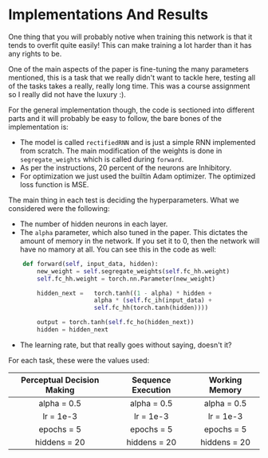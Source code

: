 # Implementations And Results

One thing that you will probably notive when training this network is that it tends to overfit quite easily! This can make training a lot harder than it has any rights to be.

One of the main aspects of the paper is fine-tuning the many parameters mentioned, this is a task that we really didn't want to tackle here, testing all of the tasks takes a really, really long time. This was a course assignment so I really did not have the luxury :).

For the general implementation though, the code is sectioned into different parts and it will probably be easy to follow, the bare bones of the implementation is:

- The model is called `rectifiedRNN` and is just a simple RNN implemented from scratch. The main modification of the weights is done in `segregate_weights` which is called during `forward`.
- As per the instructions, 20 percent of the neurons are Inhibitory.
- For optimization we just used the builtin Adam optimizer. The optimized loss function is MSE.

The main thing in each test is deciding the hyperparameters. What we considered were the following:
- The number of hidden neurons in each layer.
- The `alpha` parameter, which also tuned in the paper. This dictates the amount of memory in the network. If you set it to 0, then the network will have no mamory at all. You can see this in the code as well:

```Python
    def forward(self, input_data, hidden):
        new_weight = self.segregate_weights(self.fc_hh.weight)
        self.fc_hh.weight = torch.nn.Parameter(new_weight)

        hidden_next =   torch.tanh((1 - alpha) * hidden + 
                        alpha * (self.fc_ih(input_data) + 
                        self.fc_hh(torch.tanh(hidden))))

        output = torch.tanh(self.fc_ho(hidden_next))
        hidden = hidden_next
```

- The learning rate, but that really goes without saying, doesn't it?

For each task, these were the values used:

| Perceptual Decision Making | Sequence Execution | Working Memory |
|:--------------------------:|:------------------:|:--------------:|
| alpha = 0.5 | alpha = 0.5 | alpha = 0.5 |
| lr = 1e-3 | lr = 1e-3 | lr = 1e-3 |
| epochs = 5 | epochs = 5 | epochs = 5 |
| hiddens = 20 | hiddens = 20 | hiddens = 20 |